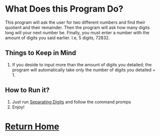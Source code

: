 # What Does this Program Do?

This program will ask the user for two different numbers and find their quotient and their remainder. Then the program will ask how many digits long will your next number be. Finally, you must enter a number with the amount of digits you said earlier. I.e, 5 digits, 72832. 

## Things to Keep in Mind
1. If you deside to input more than the amount of digits you detailed; the program will automatically take only the number of digits you detailed + 1. 

## How to Run it?
1. Just run [Separating Digits](http://cpp.sh/2azkm) and follow the command promps
2. Enjoy!






# [Return Home](https://speedmirage.github.io)
